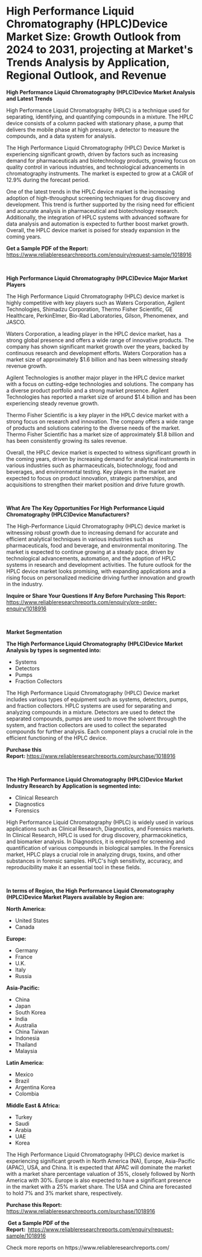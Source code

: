 <p><h1>High Performance Liquid Chromatography (HPLC)Device Market Size: Growth Outlook from 2024 to 2031, projecting at Market's Trends Analysis by Application, Regional Outlook, and Revenue</h1></p><p><strong>High Performance Liquid Chromatography (HPLC)Device Market Analysis and Latest Trends</strong></p>
<p><p>High Performance Liquid Chromatography (HPLC) is a technique used for separating, identifying, and quantifying compounds in a mixture. The HPLC device consists of a column packed with stationary phase, a pump that delivers the mobile phase at high pressure, a detector to measure the compounds, and a data system for analysis.</p><p>The High Performance Liquid Chromatography (HPLC) Device Market is experiencing significant growth, driven by factors such as increasing demand for pharmaceuticals and biotechnology products, growing focus on quality control in various industries, and technological advancements in chromatography instruments. The market is expected to grow at a CAGR of 12.9% during the forecast period.</p><p>One of the latest trends in the HPLC device market is the increasing adoption of high-throughput screening techniques for drug discovery and development. This trend is further supported by the rising need for efficient and accurate analysis in pharmaceutical and biotechnology research. Additionally, the integration of HPLC systems with advanced software for data analysis and automation is expected to further boost market growth. Overall, the HPLC device market is poised for steady expansion in the coming years.</p></p>
<p><strong>Get a Sample PDF of the Report:&nbsp;</strong> <a href="https://www.reliableresearchreports.com/enquiry/request-sample/1018916">https://www.reliableresearchreports.com/enquiry/request-sample/1018916</a></p>
<p>&nbsp;</p>
<p><strong>High Performance Liquid Chromatography (HPLC)Device Major Market Players</strong></p>
<p><p>The High Performance Liquid Chromatography (HPLC) device market is highly competitive with key players such as Waters Corporation, Agilent Technologies, Shimadzu Corporation, Thermo Fisher Scientific, GE Healthcare, PerkinElmer, Bio-Rad Laboratories, Gilson, Phenomenex, and JASCO. </p><p>Waters Corporation, a leading player in the HPLC device market, has a strong global presence and offers a wide range of innovative products. The company has shown significant market growth over the years, backed by continuous research and development efforts. Waters Corporation has a market size of approximately $1.6 billion and has been witnessing steady revenue growth.</p><p>Agilent Technologies is another major player in the HPLC device market with a focus on cutting-edge technologies and solutions. The company has a diverse product portfolio and a strong market presence. Agilent Technologies has reported a market size of around $1.4 billion and has been experiencing steady revenue growth.</p><p>Thermo Fisher Scientific is a key player in the HPLC device market with a strong focus on research and innovation. The company offers a wide range of products and solutions catering to the diverse needs of the market. Thermo Fisher Scientific has a market size of approximately $1.8 billion and has been consistently growing its sales revenue.</p><p>Overall, the HPLC device market is expected to witness significant growth in the coming years, driven by increasing demand for analytical instruments in various industries such as pharmaceuticals, biotechnology, food and beverages, and environmental testing. Key players in the market are expected to focus on product innovation, strategic partnerships, and acquisitions to strengthen their market position and drive future growth.</p></p>
<p>&nbsp;</p>
<p><strong>What Are The Key Opportunities For High Performance Liquid Chromatography (HPLC)Device Manufacturers?</strong></p>
<p><p>The High-Performance Liquid Chromatography (HPLC) device market is witnessing robust growth due to increasing demand for accurate and efficient analytical techniques in various industries such as pharmaceuticals, food and beverage, and environmental monitoring. The market is expected to continue growing at a steady pace, driven by technological advancements, automation, and the adoption of HPLC systems in research and development activities. The future outlook for the HPLC device market looks promising, with expanding applications and a rising focus on personalized medicine driving further innovation and growth in the industry.</p></p>
<p><strong>Inquire or Share Your Questions If Any Before Purchasing This Report:</strong> <a href="https://www.reliableresearchreports.com/enquiry/pre-order-enquiry/1018916">https://www.reliableresearchreports.com/enquiry/pre-order-enquiry/1018916</a></p>
<p>&nbsp;</p>
<p><strong>Market Segmentation</strong></p>
<p><strong>The High Performance Liquid Chromatography (HPLC)Device Market Analysis by types is segmented into:</strong></p>
<p><ul><li>Systems</li><li>Detectors</li><li>Pumps</li><li>Fraction Collectors</li></ul></p>
<p><p>The High Performance Liquid Chromatography (HPLC) Device market includes various types of equipment such as systems, detectors, pumps, and fraction collectors. HPLC systems are used for separating and analyzing compounds in a mixture. Detectors are used to detect the separated compounds, pumps are used to move the solvent through the system, and fraction collectors are used to collect the separated compounds for further analysis. Each component plays a crucial role in the efficient functioning of the HPLC device.</p></p>
<p><strong>Purchase this Report:&nbsp;</strong><a href="https://www.reliableresearchreports.com/purchase/1018916">https://www.reliableresearchreports.com/purchase/1018916</a></p>
<p>&nbsp;</p>
<p><strong>The High Performance Liquid Chromatography (HPLC)Device Market Industry Research by Application is segmented into:</strong></p>
<p><ul><li>Clinical Research</li><li>Diagnostics</li><li>Forensics</li></ul></p>
<p><p>High Performance Liquid Chromatography (HPLC) is widely used in various applications such as Clinical Research, Diagnostics, and Forensics markets. In Clinical Research, HPLC is used for drug discovery, pharmacokinetics, and biomarker analysis. In Diagnostics, it is employed for screening and quantification of various compounds in biological samples. In the Forensics market, HPLC plays a crucial role in analyzing drugs, toxins, and other substances in forensic samples. HPLC's high sensitivity, accuracy, and reproducibility make it an essential tool in these fields.</p></p>
<p>&nbsp;</p>
<p><strong>In terms of Region, the High Performance Liquid Chromatography (HPLC)Device Market Players available by Region are:</strong></p>
<p>
    <p> <strong> North America: </strong>
        <ul>
            <li>United States</li>
            <li>Canada</li>
        </ul>
        </p> 
    <p> <strong> Europe: </strong>
        <ul>
            <li>Germany</li>
            <li>France</li>
            <li>U.K.</li>
            <li>Italy</li>
            <li>Russia</li>
        </ul>
        </p> 
    <p> <strong> Asia-Pacific: </strong>
        <ul>
            <li>China</li>
            <li>Japan</li>
            <li>South Korea</li>
            <li>India</li>
            <li>Australia</li>
            <li>China Taiwan</li>
            <li>Indonesia</li>
            <li>Thailand</li>
            <li>Malaysia</li>
        </ul>
        </p> 
    <p> <strong> Latin America: </strong>
        <ul>
            <li>Mexico</li>
            <li>Brazil</li>
            <li>Argentina Korea</li>
            <li>Colombia</li>
        </ul>
        </p> 
    <p> <strong> Middle East & Africa: </strong>
        <ul>
            <li>Turkey</li>
            <li>Saudi</li>
            <li>Arabia</li>
            <li>UAE</li>
            <li>Korea</li>
        </ul>
    </p>
    </p>
<p><p>The High Performance Liquid Chromatography (HPLC) device market is experiencing significant growth in North America (NA), Europe, Asia-Pacific (APAC), USA, and China. It is expected that APAC will dominate the market with a market share percentage valuation of 35%, closely followed by North America with 30%. Europe is also expected to have a significant presence in the market with a 25% market share. The USA and China are forecasted to hold 7% and 3% market share, respectively.</p></p>
<p><strong>Purchase this Report: </strong><a href="https://www.reliableresearchreports.com/purchase/1018916">https://www.reliableresearchreports.com/purchase/1018916</a></p>
<p>&nbsp;<strong>Get a Sample PDF of the Report:&nbsp;&nbsp;</strong><a href="https://www.reliableresearchreports.com/enquiry/request-sample/1018916">https://www.reliableresearchreports.com/enquiry/request-sample/1018916</a></p>
<p><strong></strong></p>
<p>Check more reports on https://www.reliableresearchreports.com/</p>